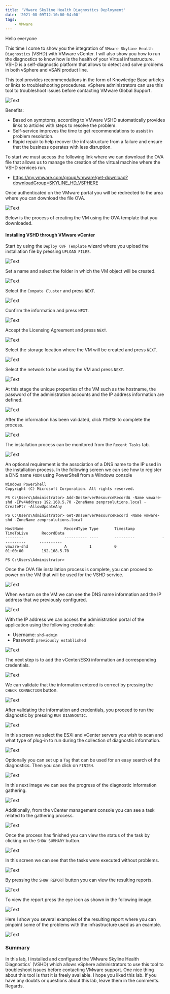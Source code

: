 ```yaml
---
title: 'VMware Skyline Health Diagnostics Deployment'
date: '2021-08-09T12:10:00-04:00'
tags:
    - VMware
---
```


Hello everyone

This time I come to show you the integration of `VMware Skyline Health Diagnostics` (VSHD) with VMware vCenter. I will also show you how to run the diagnostics to know how is the health of your Virtual infrastructure. VSHD is a self-diagnostic platform that allows to detect and solve problems in both vSphere and vSAN product line.

This tool provides recommendations in the form of Knowledge Base articles or links to troubleshooting procedures. vSphere administrators can use this tool to troubleshoot issues before contacting VMware Global Support.

![Text](/img/2021-08-08_14-29.webp)

Benefits:

- Based on symptoms, according to VMware VSHD automatically provides links to articles with steps to resolve the problem.
- Self-service improves the time to get recommendations to assist in problem resolution.
- Rapid repair to help recover the infrastructure from a failure and ensure that the business operates with less disruption.

To start we must access the following link where we can download the OVA file that allows us to manage the creation of the virtual machine where the VSHD services run.

- <https://my.vmware.com/group/vmware/get-download?downloadGroup=SKYLINE_HD_VSPHERE>

Once authenticated on the VMware portal you will be redirected to the area where you can download the file OVA.

![Text](/img/2021-07-25_11-37.webp)

Below is the process of creating the VM using the OVA template that you downloaded.

#### Installing VSHD through VMware vCenter

Start by using the `Deploy OVF Template` wizard where you upload the installation file by pressing `UPLOAD FILES`.

![Text](/img/2021-07-25_11-54.webp)

Set a name and select the folder in which the VM object will be created.

![Text](/img/2021-07-25_11-54_1.webp)

Select the `Compute Cluster` and press `NEXT`.

![Text](/img/2021-07-25_11-55.webp)

Confirm the information and press `NEXT`.

![Text](/img/2021-07-25_11-57.webp)

Accept the Licensing Agreement and press `NEXT`.

![Text](/img/2021-07-25_11-57_1.webp)

Select the storage location where the VM will be created and press `NEXT`.

![Text](/img/2021-07-25_11-57_2.webp)

Select the network to be used by the VM and press `NEXT`.

![Text](/img/2021-07-25_11-59.webp)

At this stage the unique properties of the VM such as the hostname, the password of the administration accounts and the IP address information are defined.

![Text](/img/2021-07-25_12-05.png)

After the information has been validated, click `FINISH` to complete the process.

![Text](/img/2021-07-25_12-06.webp)

The installation process can be monitored from the `Recent Tasks` tab.

![Text](/img/2021-07-25_12-06_1.webp)

An optional requirement is the association of a DNS name to the IP used in the installation process. In the following screen we can see how to register a DNS name `FQDN` using PowerShell from a Windows console

```text
Windows PowerShell
Copyright (C) Microsoft Corporation. All rights reserved.

PS C:\Users\Administrator> Add-DnsServerResourceRecordA -Name vmware-shd -IPv4Address 192.168.5.70 -ZoneName zenprsolutions.local -CreatePtr -AllowUpdateAny

PS C:\Users\Administrator> Get-DnsServerResourceRecord -Name vmware-shd -ZoneName zenprsolutions.local

HostName                  RecordType Type       Timestamp            TimeToLive      RecordData
--------                  ---------- ----       ---------            ----------      ----------
vmware-shd                A          1          0                    01:00:00        192.168.5.70

PS C:\Users\Administrator>
```

Once the OVA file installation process is complete, you can proceed to power on the VM that will be used for the VSHD service.

![Text](/img/2021-07-30_10-52.webp)

When we turn on the VM we can see the DNS name information and the IP address that we previously configured.

![Text](/img/2021-07-30_12-14.webp)

With the IP address we can access the administration portal of the application using the following credentials:

- Username: `shd-admin`
- Password: `previously established`

![Text](/img/2021-07-30_15-01.webp)

The next step is to add the vCenter/ESXi information and corresponding credentials.

![Text](/img/2021-07-30_15-08.webp)

We can validate that the information entered is correct by pressing the `CHECK CONNECTION` button.

![Text](/img/2021-07-30_15-08_1.webp)

After validating the information and credentials, you proceed to run the diagnostic by pressing `RUN DIAGNOSTIC`.

![Text](/img/2021-07-30_15-10.webp)

In this screen we select the ESXi and vCenter servers you wish to scan and what type of plug-in to run during the collection of diagnostic information.

![Text](/img/2021-07-30_15-11-1.webp)

Optionally you can set up a `Tag` that can be used for an easy search of the diagnostics. Then you can click on `FINISH`.

![Text](/img/2021-07-30_15-13.webp)

In this next image we can see the progress of the diagnostic information gathering.

![Text](/img/2021-07-30_15-14_1-1.webp)

Additionally, from the vCenter management console you can see a task related to the gathering process.

![Text](/img/2021-07-30_15-15.webp)

Once the process has finished you can view the status of the task by clicking on the `SHOW SUMMARY` button.

![Text](/img/2021-07-30_15-41-1.webp)

In this screen we can see that the tasks were executed without problems.

![Text](/img/2021-07-30_15-41_1.webp)

By pressing the `SHOW REPORT` button you can view the resulting reports.

![Text](/img/2021-07-30_15-42.webp)

To view the report press the eye icon as shown in the following image.

![Text](/img/2021-07-30_16-16-1.webp)

Here I show you several examples of the resulting report where you can pinpoint some of the problems with the infrastructure used as an example.

![Text](/img/2021-07-30_16-18.webp)

### Summary

In this lab, I installed and configured the VMware Skyline Health Diagnostics` (VSHD) which allows vSphere administrators to use this tool to troubleshoot issues before contacting VMware support. One nice thing about this tool is that it is freely available. I hope you liked this lab. If you have any doubts or questions about this lab, leave them in the comments. Regards.

